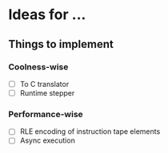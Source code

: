 # Ideas for ...
## Things to implement
### Coolness-wise
- [ ] To C translator
- [ ] Runtime stepper
### Performance-wise
- [ ] RLE encoding of instruction tape elements
- [ ] Async execution

